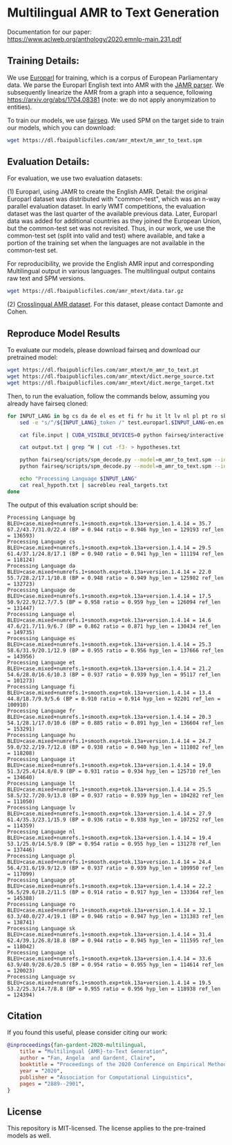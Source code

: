 # Multilingual AMR to Text Generation 

Documentation for our paper: https://www.aclweb.org/anthology/2020.emnlp-main.231.pdf

## Training Details: 

We use [Europarl](https://www.statmt.org/europarl/) for training,  which is a corpus of European Parliamentary data. We parse the Europarl English text into AMR with the [JAMR parser](https://github.com/jflanigan/jamr). We subsequently linearize the AMR from a graph into a sequence, following https://arxiv.org/abs/1704.08381 (note: we do not apply anonymization to entities). 

To train our models, we use [fairseq](https://github.com/pytorch/fairseq/). We used SPM on the target side to train our models, which you can download:

```bash
wget https://dl.fbaipublicfiles.com/amr_mtext/m_amr_to_text.spm
```

## Evaluation Details:

For evaluation, we use two evaluation datasets:

(1) Europarl, using JAMR to create the English AMR. Detail: the original Europarl dataset was distributed with "common-test", which was an n-way parallel evaluation dataset. In early WMT competitions, the evaluation dataset was the last quarter of the available previous data. Later, Europarl data was added for additional countries as they joined the European Union, but the common-test set was not revisited. Thus, in our work, we use the common-test set (split into valid and test) where available, and take a portion of the training set when the languages are not available in the common-test set. 

For reproducibility, we provide the English AMR input and corresponding Multilingual output in various languages. The multilingual output contains raw text and SPM versions. 

```bash
wget https://dl.fbaipublicfiles.com/amr_mtext/data.tar.gz
```

(2) [Crosslingual AMR dataset](https://www.aclweb.org/anthology/N18-1104/). For this dataset, please contact Damonte and Cohen. 


## Reproduce Model Results

To evaluate our models, please download fairseq and download our pretrained model:

```bash
wget https://dl.fbaipublicfiles.com/amr_mtext/m_amr_to_text.pt
wget https://dl.fbaipublicfiles.com/amr_mtext/dict.merge_source.txt
wget https://dl.fbaipublicfiles.com/amr_mtext/dict.merge_target.txt
```

Then, to run the evaluation, follow the commands below, assuming you already have fairseq cloned:

```bash
for INPUT_LANG in bg cs da de el es et fi fr hu it lt lv nl pl pt ro sk sl sv; do
    sed -e "s/^/${INPUT_LANG}_token /" test.europarl.$INPUT_LANG-en.en > file.input

    cat file.input | CUDA_VISIBLE_DEVICES=0 python fairseq/interactive.py $data_bin_here --path m_amr_to_text.pt --source-lang merge_source --target-lang merge_target --batch-size 32 --beam 5 --buffer-size 64 >output.txt

    cat output.txt | grep ^H | cut -f3- > hypotheses.txt

    python fairseq/scripts/spm_decode.py --model=m_amr_to_text.spm --input_format=piece --input hypotheses.txt > real_hypoth.txt
    python fairseq/scripts/spm_decode.py --model=m_amr_to_text.spm --input_format=piece --input test.europarl.$INPUT_LANG-en.$INPUT_LANG.spm > real_targets.txt

    echo "Processing Language $INPUT_LANG"
    cat real_hypoth.txt | sacrebleu real_targets.txt
done
```

The output of this evaluation script should be:

```
Processing Language bg
BLEU+case.mixed+numrefs.1+smooth.exp+tok.13a+version.1.4.14 = 35.7 67.2/43.7/31.0/22.4 (BP = 0.944 ratio = 0.946 hyp_len = 129193 ref_len = 136593)
Processing Language cs
BLEU+case.mixed+numrefs.1+smooth.exp+tok.13a+version.1.4.14 = 29.5 61.4/37.1/24.8/17.1 (BP = 0.940 ratio = 0.941 hyp_len = 111194 ref_len = 118124)
Processing Language da
BLEU+case.mixed+numrefs.1+smooth.exp+tok.13a+version.1.4.14 = 22.0 55.7/28.2/17.1/10.8 (BP = 0.948 ratio = 0.949 hyp_len = 125982 ref_len = 132723)
Processing Language de
BLEU+case.mixed+numrefs.1+smooth.exp+tok.13a+version.1.4.14 = 17.5 50.9/22.9/12.7/7.5 (BP = 0.958 ratio = 0.959 hyp_len = 126094 ref_len = 131447)
Processing Language el
BLEU+case.mixed+numrefs.1+smooth.exp+tok.13a+version.1.4.14 = 14.6 47.6/21.7/11.9/6.7 (BP = 0.862 ratio = 0.871 hyp_len = 130434 ref_len = 149735)
Processing Language es
BLEU+case.mixed+numrefs.1+smooth.exp+tok.13a+version.1.4.14 = 25.3 58.6/31.9/20.1/12.9 (BP = 0.955 ratio = 0.956 hyp_len = 137666 ref_len = 143956)
Processing Language et
BLEU+case.mixed+numrefs.1+smooth.exp+tok.13a+version.1.4.14 = 21.2 54.6/28.0/16.6/10.3 (BP = 0.937 ratio = 0.939 hyp_len = 95117 ref_len = 101273)
Processing Language fi
BLEU+case.mixed+numrefs.1+smooth.exp+tok.13a+version.1.4.14 = 13.4 44.8/18.7/9.9/5.6 (BP = 0.910 ratio = 0.914 hyp_len = 92201 ref_len = 100910)
Processing Language fr
BLEU+case.mixed+numrefs.1+smooth.exp+tok.13a+version.1.4.14 = 20.3 54.1/28.1/17.0/10.6 (BP = 0.885 ratio = 0.891 hyp_len = 136604 ref_len = 153291)
Processing Language hu
BLEU+case.mixed+numrefs.1+smooth.exp+tok.13a+version.1.4.14 = 24.7 59.0/32.2/19.7/12.8 (BP = 0.938 ratio = 0.940 hyp_len = 111082 ref_len = 118208)
Processing Language it
BLEU+case.mixed+numrefs.1+smooth.exp+tok.13a+version.1.4.14 = 19.0 51.3/25.4/14.8/8.9 (BP = 0.931 ratio = 0.934 hyp_len = 125710 ref_len = 134640)
Processing Language lt
BLEU+case.mixed+numrefs.1+smooth.exp+tok.13a+version.1.4.14 = 25.5 58.5/32.7/20.9/13.8 (BP = 0.937 ratio = 0.939 hyp_len = 104282 ref_len = 111050)
Processing Language lv
BLEU+case.mixed+numrefs.1+smooth.exp+tok.13a+version.1.4.14 = 27.9 61.4/35.3/23.1/15.9 (BP = 0.936 ratio = 0.938 hyp_len = 107252 ref_len = 114359)
Processing Language nl
BLEU+case.mixed+numrefs.1+smooth.exp+tok.13a+version.1.4.14 = 19.4 53.1/25.0/14.5/8.9 (BP = 0.954 ratio = 0.955 hyp_len = 131278 ref_len = 137446)
Processing Language pl
BLEU+case.mixed+numrefs.1+smooth.exp+tok.13a+version.1.4.14 = 24.4 56.4/31.6/19.9/12.9 (BP = 0.937 ratio = 0.939 hyp_len = 109950 ref_len = 117099)
Processing Language pt
BLEU+case.mixed+numrefs.1+smooth.exp+tok.13a+version.1.4.14 = 22.2 56.5/29.6/18.2/11.5 (BP = 0.914 ratio = 0.917 hyp_len = 133364 ref_len = 145388)
Processing Language ro
BLEU+case.mixed+numrefs.1+smooth.exp+tok.13a+version.1.4.14 = 32.1 63.3/40.0/27.4/19.1 (BP = 0.946 ratio = 0.947 hyp_len = 131383 ref_len = 138741)
Processing Language sk
BLEU+case.mixed+numrefs.1+smooth.exp+tok.13a+version.1.4.14 = 31.4 62.4/39.1/26.8/18.8 (BP = 0.944 ratio = 0.945 hyp_len = 111595 ref_len = 118042)
Processing Language sl
BLEU+case.mixed+numrefs.1+smooth.exp+tok.13a+version.1.4.14 = 33.6 63.9/40.9/28.6/20.5 (BP = 0.954 ratio = 0.955 hyp_len = 114614 ref_len = 120023)
Processing Language sv
BLEU+case.mixed+numrefs.1+smooth.exp+tok.13a+version.1.4.14 = 19.5 53.2/25.3/14.7/8.8 (BP = 0.955 ratio = 0.956 hyp_len = 118938 ref_len = 124394)
```

## Citation

If you found this useful, please consider citing our work:

```bibtex
@inproceedings{fan-gardent-2020-multilingual,
    title = "Multilingual {AMR}-to-Text Generation",
    author = "Fan, Angela  and Gardent, Claire",
    booktitle = "Proceedings of the 2020 Conference on Empirical Methods in Natural Language Processing (EMNLP)",
    year = "2020",
    publisher = "Association for Computational Linguistics",
    pages = "2889--2901",
}
```

##  License

This repository is MIT-licensed. The license applies to the pre-trained models as well.
